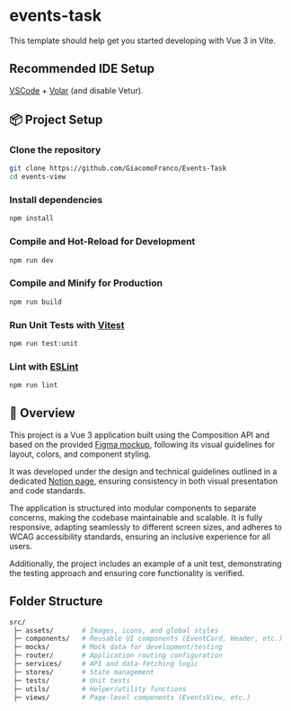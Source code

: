 # events-task

This template should help get you started developing with Vue 3 in Vite.

## Recommended IDE Setup

[VSCode](https://code.visualstudio.com/) + [Volar](https://marketplace.visualstudio.com/items?itemName=Vue.volar) (and disable Vetur).

## 📦 Project Setup

### Clone the repository

```sh
git clone https://github.com/GiacomoFranco/Events-Task
cd events-view
```

### Install dependencies

```sh
npm install
```

### Compile and Hot-Reload for Development

```sh
npm run dev
```

### Compile and Minify for Production

```sh
npm run build
```

### Run Unit Tests with [Vitest](https://vitest.dev/)

```sh
npm run test:unit
```

### Lint with [ESLint](https://eslint.org/)

```sh
npm run lint
```

## 📝 Overview

This project is a Vue 3 application built using the Composition API and based on the provided [Figma mockup](https://www.figma.com/design/vvCmNva6esLy8No1HxWCAa/Events-Task?node-id=0-1&p=f&t=nazT7IfKV6XR4wM0-0), following its visual guidelines for layout, colors, and component styling.

It was developed under the design and technical guidelines outlined in a dedicated [Notion page](https://currantsocial.notion.site/Take-Home-Assessment-Events-View-2408118ed34680389e59c992f46cbcd1), ensuring consistency in both visual presentation and code standards.

The application is structured into modular components to separate concerns, making the codebase maintainable and scalable. It is fully responsive, adapting seamlessly to different screen sizes, and adheres to WCAG accessibility standards, ensuring an inclusive experience for all users.

Additionally, the project includes an example of a unit test, demonstrating the testing approach and ensuring core functionality is verified.

## Folder Structure

```sh
src/
 ├─ assets/       # Images, icons, and global styles
 ├─ components/   # Reusable UI components (EventCard, Header, etc.)
 ├─ mocks/        # Mock data for development/testing
 ├─ router/       # Application routing configuration
 ├─ services/     # API and data-fetching logic
 ├─ stores/       # State management
 ├─ tests/        # Unit tests
 ├─ utils/        # Helper/utility functions
 ├─ views/        # Page-level components (EventsView, etc.)
```
